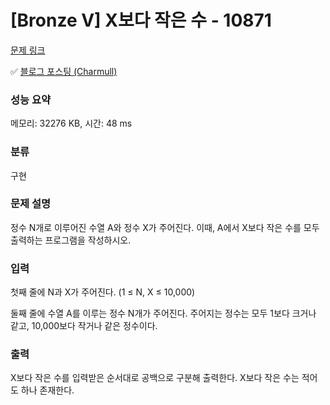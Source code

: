 # [Bronze V] X보다 작은 수 - 10871

[문제 링크](https://www.acmicpc.net/problem/10871)

✅ [블로그 포스팅 (Charmull)](https://velog.io/@charmull/%EB%B0%B1%EC%A4%80Python-X%EB%B3%B4%EB%8B%A4-%EC%9E%91%EC%9D%80-%EC%88%98)

### 성능 요약

메모리: 32276 KB, 시간: 48 ms

### 분류

구현

### 문제 설명

<p>정수 N개로 이루어진 수열 A와 정수 X가 주어진다. 이때, A에서 X보다 작은 수를 모두 출력하는 프로그램을 작성하시오.</p>

### 입력

 <p>첫째 줄에 N과 X가 주어진다. (1 ≤ N, X ≤ 10,000)</p>

<p>둘째 줄에 수열 A를 이루는 정수 N개가 주어진다. 주어지는 정수는 모두 1보다 크거나 같고, 10,000보다 작거나 같은 정수이다.</p>

### 출력

 <p>X보다 작은 수를 입력받은 순서대로 공백으로 구분해 출력한다. X보다 작은 수는 적어도 하나 존재한다.</p>
